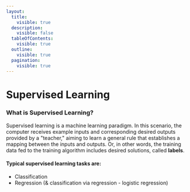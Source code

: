 ```yaml
---
layout:
  title:
    visible: true
  description:
    visible: false
  tableOfContents:
    visible: true
  outline:
    visible: true
  pagination:
    visible: true
---
```


# Supervised Learning

### What is Supervised Learning?

Supervised learning is a machine learning paradigm. In this scenario, the computer receives example inputs and corresponding desired outputs provided by a "teacher," aiming to learn a general rule that establishes a mapping between the inputs and outputs. Or, in other words, the training data fed to the training algorithm includes desired solutions, called **labels**.&#x20;

#### Typical supervised learning tasks are:

* Classification
* Regression (& classification via regression - logistic regression)
